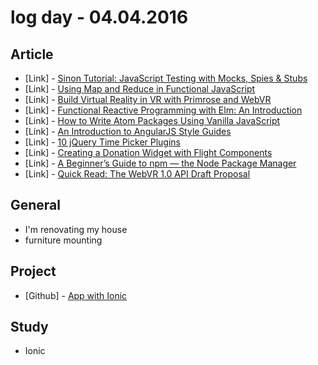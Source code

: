 # log day - 04.04.2016


## Article 

- \[Link\] - [Sinon Tutorial: JavaScript Testing with Mocks, Spies & Stubs](http://www.sitepoint.com/sinon-tutorial-javascript-testing-mocks-spies-stubs/)
- \[Link\] - [Using Map and Reduce in Functional JavaScript](http://www.sitepoint.com/map-reduce-functional-javascript/)
- \[Link\] - [Build Virtual Reality in VR with Primrose and WebVR](http://www.sitepoint.com/build-virtual-reality-with-primrose-and-webvr/)
- \[Link\] - [Functional Reactive Programming with Elm: An Introduction](http://www.sitepoint.com/functional-reactive-programming-elm-introduction/)
- \[Link\] - [How to Write Atom Packages Using Vanilla JavaScript](http://www.sitepoint.com/write-atom-packages-using-vanilla-javascript/)
- \[Link\] - [An Introduction to AngularJS Style Guides](http://www.sitepoint.com/introduction-angularjs-style-guides/)
- \[Link\] - [10 jQuery Time Picker Plugins](http://www.sitepoint.com/10-jquery-time-picker-plugins/)
- \[Link\] - [Creating a Donation Widget with Flight Components](http://www.sitepoint.com/creating-donation-widget-with-flight-components/)
- \[Link\] - [A Beginner’s Guide to npm — the Node Package Manager](http://www.sitepoint.com/beginners-guide-node-package-manager/)
- \[Link\] - [Quick Read: The WebVR 1.0 API Draft Proposal](http://www.sitepoint.com/webvr-1-0-api-draft-proposal/)


## General

- I'm renovating my house
 - furniture mounting


## Project

- \[Github\] - [App with Ionic](https://github.com/descco/app-descco)


## Study

- Ionic
